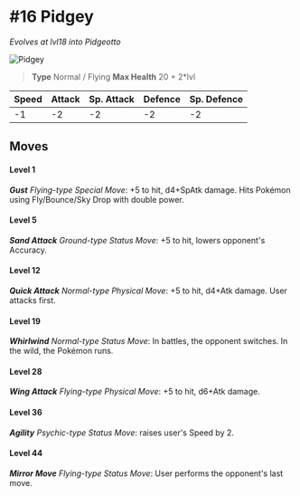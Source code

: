 # #16 Pidgey
*Evolves at lvl18 into Pidgeotto*

![Pidgey](https://img.pokemondb.net/sprites/home/normal/1x/pidgey.png)

> **Type** Normal / Flying
> **Max Health** 20 + 2\*lvl

| Speed | Attack | Sp. Attack | Defence | Sp. Defence |
| ----- | ------ | ---------- | ------- | ----------- |
| -1 | -2 | -2 | -2 | -2 |

## Moves
#### Level 1

***Gust** Flying-type Special Move*: +5 to hit, d4+SpAtk damage. Hits Pokémon using Fly/Bounce/Sky Drop with double power.
#### Level 5

***Sand Attack** Ground-type Status Move*: +5 to hit, lowers opponent's Accuracy.
#### Level 12

***Quick Attack** Normal-type Physical Move*: +5 to hit, d4+Atk damage. User attacks first.
#### Level 19

***Whirlwind** Normal-type Status Move*: In battles, the opponent switches. In the wild, the Pokémon runs.
#### Level 28

***Wing Attack** Flying-type Physical Move*: +5 to hit, d6+Atk damage. 
#### Level 36

***Agility** Psychic-type Status Move*: raises user's Speed by 2.
#### Level 44

***Mirror Move** Flying-type Status Move*: User performs the opponent's last move.

